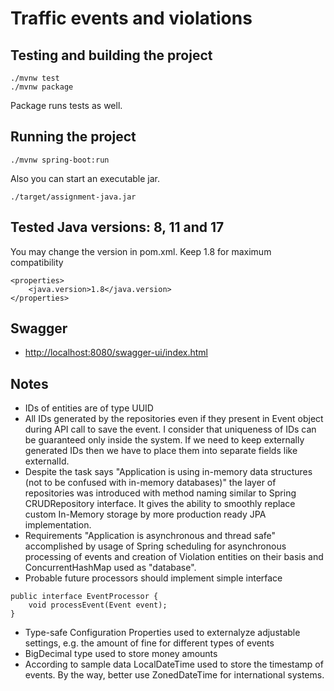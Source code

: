 # Traffic events and violations


## Testing and building the project
```
./mvnw test
./mvnw package
```
Package runs tests as well.

## Running the project
```
./mvnw spring-boot:run
```
Also you can start an executable jar.
```aidl
./target/assignment-java.jar
```

## Tested Java versions: 8, 11 and 17

You may change the version in pom.xml. Keep 1.8 for maximum compatibility
```aidl
<properties>
    <java.version>1.8</java.version>
</properties>
```
## Swagger

* [http://localhost:8080/swagger-ui/index.html](http://localhost:8080/swagger-ui/index.html)

## Notes


- IDs of entities are of type UUID
- All IDs generated by the repositories even if they present in Event object during API call to save the event. I consider that uniqueness of IDs can be guaranteed only inside the system. If we need to keep externally generated IDs then we have to place them into separate fields like externalId.
- Despite the task says "Application is using in-memory data structures (not to be confused with in-memory databases)" the layer of repositories was introduced with method naming similar to Spring CRUDRepository interface. It gives the ability to smoothly replace custom In-Memory storage by more production ready JPA implementation.
- Requirements "Application is asynchronous and thread safe" accomplished by usage of Spring scheduling for asynchronous processing of events and creation of Violation entities on their basis and ConcurrentHashMap used as "database".
- Probable future processors should implement simple interface
```aidl
public interface EventProcessor {
    void processEvent(Event event);
}
```
- Type-safe Configuration Properties used to externalyze adjustable settings, e.g. the amount of fine for different types of events
- BigDecimal type used to store money amounts
- According to sample data LocalDateTime used to store the timestamp of events. By the way, better use ZonedDateTime for international systems.

